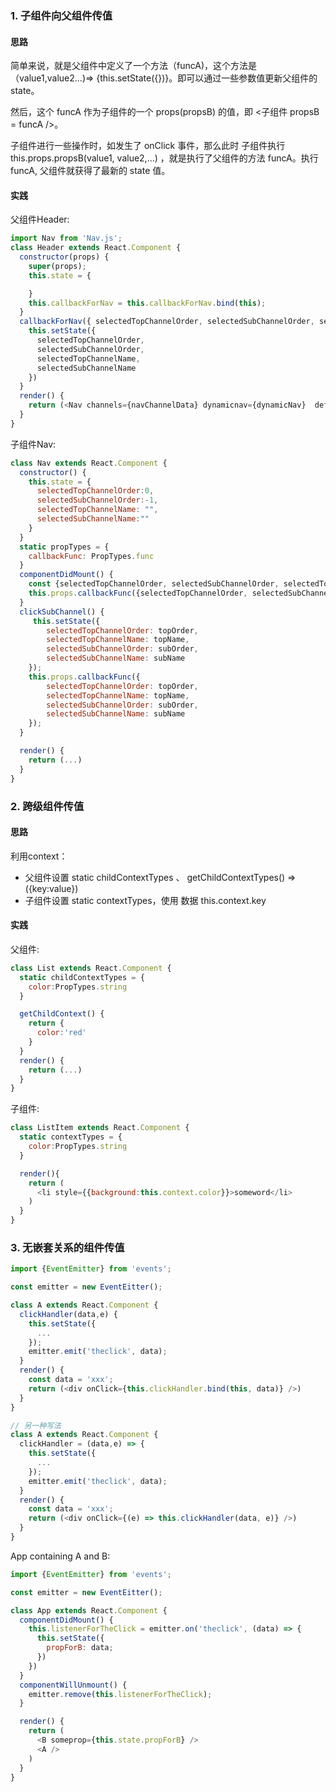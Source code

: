 ### 1. 子组件向父组件传值
#### 思路
简单来说，就是父组件中定义了一个方法（funcA)，这个方法是（value1,value2...)=> {this.setState({})}。即可以通过一些参数值更新父组件的 state。

然后，这个 funcA 作为子组件的一个 props(propsB) 的值，即 <子组件 propsB = funcA />。

子组件进行一些操作时，如发生了 onClick 事件，那么此时 子组件执行 this.props.propsB(value1, value2,...) ，就是执行了父组件的方法 funcA。执行funcA, 父组件就获得了最新的 state 值。

#### 实践
父组件Header:
```js
import Nav from 'Nav.js';
class Header extends React.Component {
  constructor(props) {
    super(props);
    this.state = {

    }
    this.callbackForNav = this.callbackForNav.bind(this);
  }
  callbackForNav({ selectedTopChannelOrder, selectedSubChannelOrder, selectedTopChannelName, selectedSubChannelName }) {
    this.setState({ 
      selectedTopChannelOrder, 
      selectedSubChannelOrder, 
      selectedTopChannelName, 
      selectedSubChannelName 
    })
  }
  render() {
    return (<Nav channels={navChannelData} dynamicnav={dynamicNav}  defaultSelectedTopChannelOrder={navDefaultTopOrder} defaultSelectedSubChannelOrder={navDefaultSubOrder} callbackFunc={this.callbackForNav} sticky="top" />)
  }
}
```

子组件Nav:
```js
class Nav extends React.Component {
  constructor() {
    this.state = {
      selectedTopChannelOrder:0, 
      selectedSubChannelOrder:-1,
      selectedTopChannelName: "", 
      selectedSubChannelName:""
    }
  }
  static propTypes = {
    callbackFunc: PropTypes.func
  }
  componentDidMount() {
    const {selectedTopChannelOrder, selectedSubChannelOrder, selectedTopChannelName, selectedSubChannelName} = this.state;
    this.props.callbackFunc({selectedTopChannelOrder, selectedSubChannelOrder, selectedTopChannelName, selectedSubChannelName}) 
  }
  clickSubChannel() {
     this.setState({
        selectedTopChannelOrder: topOrder,
        selectedTopChannelName: topName,
        selectedSubChannelOrder: subOrder,
        selectedSubChannelName: subName
    });
    this.props.callbackFunc({
        selectedTopChannelOrder: topOrder,
        selectedTopChannelName: topName,
        selectedSubChannelOrder: subOrder,
        selectedSubChannelName: subName
    });
  }

  render() {
    return (...)
  }
}
```
### 2. 跨级组件传值
#### 思路
利用context：
- 父组件设置 static childContextTypes 、 getChildContextTypes() => ({key:value})
- 子组件设置 static contextTypes，使用 数据 this.context.key

#### 实践
父组件:
```js
class List extends React.Component {
  static childContextTypes = {
    color:PropTypes.string
  }

  getChildContext() {
    return {
      color:'red'
    }
  }
  render() {
    return (...)
  }
}
```

子组件:
```js
class ListItem extends React.Component {
  static contextTypes = {
    color:PropTypes.string
  }

  render(){
    return (
      <li style={{background:this.context.color}}>someword</li>
    )
  }
}
```

### 3. 无嵌套关系的组件传值

```js
import {EventEmitter} from 'events';

const emitter = new EventEitter();

class A extends React.Component {
  clickHandler(data,e) {
    this.setState({
      ...
    });
    emitter.emit('theclick', data);
  }
  render() {
    const data = 'xxx';
    return (<div onClick={this.clickHandler.bind(this, data)} />)
  }
}

// 另一种写法
class A extends React.Component {
  clickHandler = (data,e) => {
    this.setState({
      ...
    });
    emitter.emit('theclick', data);
  }
  render() {
    const data = 'xxx';
    return (<div onClick={(e) => this.clickHandler(data, e)} />)
  }
}

```
App containing A and B:
```js
import {EventEmitter} from 'events';

const emitter = new EventEitter();

class App extends React.Component {
  componentDidMount() {
    this.listenerForTheClick = emitter.on('theclick', (data) => {
      this.setState({
        propForB: data;
      })
    })
  }
  componentWillUnmount() {
    emitter.remove(this.listenerForTheClick);
  }

  render() {
    return (
      <B someprop={this.state.propForB} />
      <A />
    )
  }
}

```
